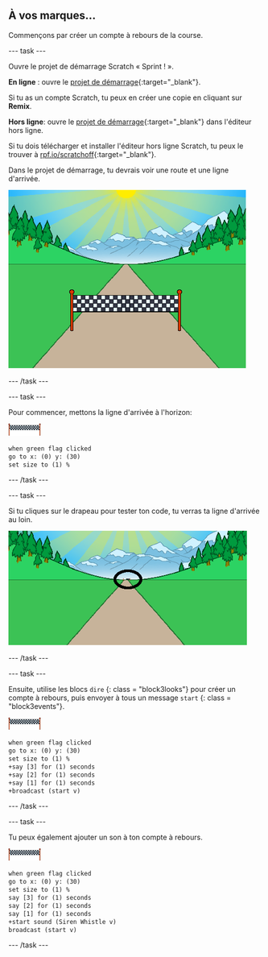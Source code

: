 ## À vos marques...

Commençons par créer un compte à rebours de la course.

--- task ---

Ouvre le projet de démarrage Scratch « Sprint ! ».

**En ligne** : ouvre le [projet de démarrage](http://rpf.io/sprint-on){:target="_blank"}.

Si tu as un compte Scratch, tu peux en créer une copie en cliquant sur **Remix**.

**Hors ligne**: ouvre le [projet de démarrage](http://rpf.io/p/en/sprint-go){:target="_blank"} dans l'éditeur hors ligne.

Si tu dois télécharger et installer l'éditeur hors ligne Scratch, tu peux le trouver à [rpf.io/scratchoff](http://rpf.io/scratchoff){:target="_blank"}.

Dans le projet de démarrage, tu devrais voir une route et une ligne d'arrivée.

![projets de démarrage](images/sprint-starter.png)

--- /task ---

--- task ---

Pour commencer, mettons la ligne d'arrivée à l'horizon:

![sprite de la ligne d'arrivée](images/finish-line-sprite.png)

```blocks3
when green flag clicked
go to x: (0) y: (30)
set size to (1) %
```

--- /task ---

--- task ---

Si tu cliques sur le drapeau pour tester ton code, tu verras ta ligne d'arrivée au loin.

![ligne d'arrivée au loin](images/sprint-line-start-test-annotated.png)

--- /task ---

--- task ---

Ensuite, utilise les blocs `dire` {: class = "block3looks"} pour créer un compte à rebours, puis envoyer à tous un message `start` {: class = "block3events"}.

![sprite de la ligne d'arrivée](images/finish-line-sprite.png)

```blocks3
when green flag clicked
go to x: (0) y: (30)
set size to (1) %
+say [3] for (1) seconds
+say [2] for (1) seconds
+say [1] for (1) seconds
+broadcast (start v)
```

--- /task ---

--- task ---

Tu peux également ajouter un son à ton compte à rebours.

![sprite de la ligne d'arrivée](images/finish-line-sprite.png)

```blocks3
when green flag clicked
go to x: (0) y: (30)
set size to (1) %
say [3] for (1) seconds
say [2] for (1) seconds
say [1] for (1) seconds
+start sound (Siren Whistle v)
broadcast (start v)
```

--- /task ---
